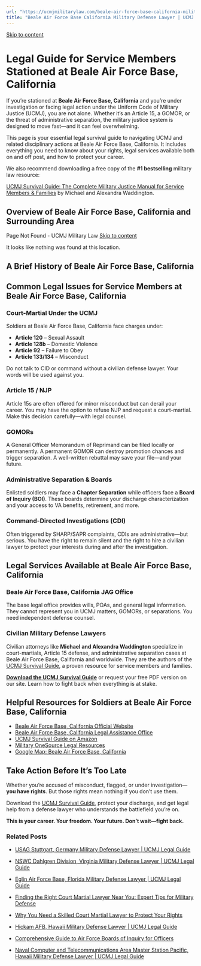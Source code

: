 ```yaml
---
url: "https://ucmjmilitarylaw.com/beale-air-force-base-california-military-defense-lawyer-ucmj-legal-guide/"
title: "Beale Air Force Base California Military Defense Lawyer | UCMJ Legal Guide"
---
```


[Skip to content](https://ucmjmilitarylaw.com/beale-air-force-base-california-military-defense-lawyer-ucmj-legal-guide/#content)

# Legal Guide for Service Members Stationed at Beale Air Force Base, California

If you’re stationed at **Beale Air Force Base, California** and you’re under investigation or facing legal action under the Uniform Code of Military Justice (UCMJ), you are not alone. Whether it’s an Article 15, a GOMOR, or the threat of administrative separation, the military justice system is designed to move fast—and it can feel overwhelming.

This page is your essential legal survival guide to navigating UCMJ and related disciplinary actions at Beale Air Force Base, California. It includes everything you need to know about your rights, legal services available both on and off post, and how to protect your career.

We also recommend downloading a free copy of the **#1 bestselling** military law resource:

[UCMJ Survival Guide: The Complete Military Justice Manual for Service Members & Families](https://www.amazon.com/dp/B0FCDD3B2Z) by Michael and Alexandra Waddington.

## Overview of Beale Air Force Base, California and Surrounding Area

Page Not Found - UCMJ Military Law [Skip to content](https://ucmjmilitarylaw.com/beale-air-force-base-california-military-defense-lawyer-ucmj-legal-guide/%7Blocation7#content)

It looks like nothing was found at this location.

## A Brief History of Beale Air Force Base, California

## Common Legal Issues for Service Members at Beale Air Force Base, California

### Court-Martial Under the UCMJ

Soldiers at Beale Air Force Base, California face charges under:

- **Article 120** – Sexual Assault
- **Article 128b** – Domestic Violence
- **Article 92** – Failure to Obey
- **Article 133/134** – Misconduct

Do not talk to CID or command without a civilian defense lawyer. Your words will be used against you.

### Article 15 / NJP

Article 15s are often offered for minor misconduct but can derail your career. You may have the option to refuse NJP and request a court-martial. Make this decision carefully—with legal counsel.

### GOMORs

A General Officer Memorandum of Reprimand can be filed locally or permanently. A permanent GOMOR can destroy promotion chances and trigger separation. A well-written rebuttal may save your file—and your future.

### Administrative Separation & Boards

Enlisted soldiers may face a **Chapter Separation** while officers face a **Board of Inquiry (BOI)**. These boards determine your discharge characterization and your access to VA benefits, retirement, and more.

### Command-Directed Investigations (CDI)

Often triggered by SHARP/SAPR complaints, CDIs are administrative—but serious. You have the right to remain silent and the right to hire a civilian lawyer to protect your interests during and after the investigation.

## Legal Services Available at Beale Air Force Base, California

### Beale Air Force Base, California JAG Office

The base legal office provides wills, POAs, and general legal information. They cannot represent you in UCMJ matters, GOMORs, or separations. You need independent defense counsel.

### Civilian Military Defense Lawyers

Civilian attorneys like **Michael and Alexandra Waddington** specialize in court-martials, Article 15 defense, and administrative separation cases at Beale Air Force Base, California and worldwide. They are the authors of the [UCMJ Survival Guide](https://www.amazon.com/dp/B0FCDD3B2Z), a proven resource for service members and families.

**[Download the UCMJ Survival Guide](https://www.amazon.com/dp/B0FCDD3B2Z)** or request your free PDF version on our site. Learn how to fight back when everything is at stake.

## Helpful Resources for Soldiers at Beale Air Force Base, California

- [Beale Air Force Base, California Official Website](https://ucmjmilitarylaw.com/beale-air-force-base-california-military-defense-lawyer-ucmj-legal-guide/%7Blocation12%7D)
- [Beale Air Force Base, California Legal Assistance Office](https://ucmjmilitarylaw.com/beale-air-force-base-california-military-defense-lawyer-ucmj-legal-guide/%7Blocation13%7D)
- [UCMJ Survival Guide on Amazon](https://www.amazon.com/dp/B0FCDD3B2Z)
- [Military OneSource Legal Resources](https://www.militaryonesource.mil/legal/)
- [Google Map: Beale Air Force Base, California](https://ucmjmilitarylaw.com/beale-air-force-base-california-military-defense-lawyer-ucmj-legal-guide/%7Blocation14%7D)

## Take Action Before It’s Too Late

Whether you’re accused of misconduct, flagged, or under investigation— **you have rights**. But those rights mean nothing if you don’t use them.

Download the [UCMJ Survival Guide](https://www.amazon.com/dp/B0FCDD3B2Z), protect your discharge, and get legal help from a defense lawyer who understands the battlefield you’re on.

**This is your career. Your freedom. Your future. Don’t wait—fight back.**

### Related Posts

- [USAG Stuttgart, Germany Military Defense Lawyer \| UCMJ Legal Guide](https://ucmjmilitarylaw.com/military-bases/usag-stuttgart-germany-military-defense-lawyer-ucmj-legal-guide/)
- [NSWC Dahlgren Division, Virginia Military Defense Lawyer \| UCMJ Legal Guide](https://ucmjmilitarylaw.com/military-bases/nswc-dahlgren-division-virginia-military-defense-lawyer-ucmj-legal-guide/)
- [Eglin Air Force Base, Florida Military Defense Lawyer \| UCMJ Legal Guide](https://ucmjmilitarylaw.com/military-bases/eglin-air-force-base-florida-military-defense-lawyer-ucmj-legal-guide/)
- [Finding the Right Court Martial Lawyer Near You: Expert Tips for Military Defense](https://ucmjmilitarylaw.com/court-martial-lawyer-near-me/)

- [Why You Need a Skilled Court Martial Lawyer to Protect Your Rights](https://ucmjmilitarylaw.com/court-martial-lawyer/)
- [Hickam AFB, Hawaii Military Defense Lawyer \| UCMJ Legal Guide](https://ucmjmilitarylaw.com/military-bases/hickam-afb-hawaii-military-defense-lawyer-ucmj-legal-guide/)
- [Comprehensive Guide to Air Force Boards of Inquiry for Officers](https://ucmjmilitarylaw.com/boards/comprehensive-guide-to-air-force-boards-of-inquiry-for-officers/)
- [Naval Computer and Telecommunications Area Master Station Pacific, Hawaii Military Defense Lawyer \| UCMJ Legal Guide](https://ucmjmilitarylaw.com/military-bases/naval-computer-and-telecommunications-area-master-station-pacific-hawaii-military-defense-lawyer-ucmj-legal-guide/)